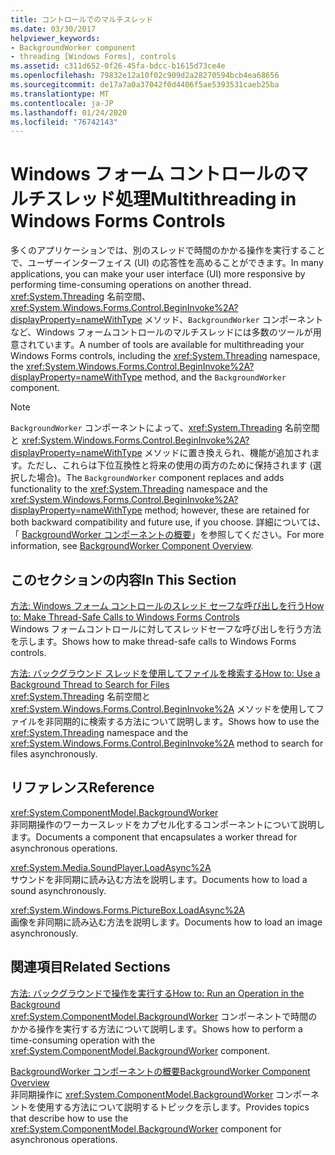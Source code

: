```yaml
---
title: コントロールでのマルチスレッド
ms.date: 03/30/2017
helpviewer_keywords:
- BackgroundWorker component
- threading [Windows Forms], controls
ms.assetid: c311d652-0f26-45fa-bdcc-b1615d73ce4e
ms.openlocfilehash: 79832e12a10f02c909d2a28270594bcb4ea68656
ms.sourcegitcommit: de17a7a0a37042f0d4406f5ae5393531caeb25ba
ms.translationtype: MT
ms.contentlocale: ja-JP
ms.lasthandoff: 01/24/2020
ms.locfileid: "76742143"
---
```

# <a name="multithreading-in-windows-forms-controls"></a><span data-ttu-id="30fe8-102">Windows フォーム コントロールのマルチスレッド処理</span><span class="sxs-lookup"><span data-stu-id="30fe8-102">Multithreading in Windows Forms Controls</span></span>
<span data-ttu-id="30fe8-103">多くのアプリケーションでは、別のスレッドで時間のかかる操作を実行することで、ユーザーインターフェイス (UI) の応答性を高めることができます。</span><span class="sxs-lookup"><span data-stu-id="30fe8-103">In many applications, you can make your user interface (UI) more responsive by performing time-consuming operations on another thread.</span></span> <span data-ttu-id="30fe8-104"><xref:System.Threading> 名前空間、<xref:System.Windows.Forms.Control.BeginInvoke%2A?displayProperty=nameWithType> メソッド、`BackgroundWorker` コンポーネントなど、Windows フォームコントロールのマルチスレッドには多数のツールが用意されています。</span><span class="sxs-lookup"><span data-stu-id="30fe8-104">A number of tools are available for multithreading your Windows Forms controls, including the <xref:System.Threading> namespace, the <xref:System.Windows.Forms.Control.BeginInvoke%2A?displayProperty=nameWithType> method, and the `BackgroundWorker` component.</span></span>  
  
> [!NOTE]
> <span data-ttu-id="30fe8-105">`BackgroundWorker` コンポーネントによって、<xref:System.Threading> 名前空間と <xref:System.Windows.Forms.Control.BeginInvoke%2A?displayProperty=nameWithType> メソッドに置き換えられ、機能が追加されます。ただし、これらは下位互換性と将来の使用の両方のために保持されます (選択した場合)。</span><span class="sxs-lookup"><span data-stu-id="30fe8-105">The `BackgroundWorker` component replaces and adds functionality to the <xref:System.Threading> namespace and the <xref:System.Windows.Forms.Control.BeginInvoke%2A?displayProperty=nameWithType> method; however, these are retained for both backward compatibility and future use, if you choose.</span></span> <span data-ttu-id="30fe8-106">詳細については、「 [BackgroundWorker コンポーネントの概要](backgroundworker-component-overview.md)」を参照してください。</span><span class="sxs-lookup"><span data-stu-id="30fe8-106">For more information, see [BackgroundWorker Component Overview](backgroundworker-component-overview.md).</span></span>  
  
## <a name="in-this-section"></a><span data-ttu-id="30fe8-107">このセクションの内容</span><span class="sxs-lookup"><span data-stu-id="30fe8-107">In This Section</span></span>  
 [<span data-ttu-id="30fe8-108">方法: Windows フォーム コントロールのスレッド セーフな呼び出しを行う</span><span class="sxs-lookup"><span data-stu-id="30fe8-108">How to: Make Thread-Safe Calls to Windows Forms Controls</span></span>](how-to-make-thread-safe-calls-to-windows-forms-controls.md)  
 <span data-ttu-id="30fe8-109">Windows フォームコントロールに対してスレッドセーフな呼び出しを行う方法を示します。</span><span class="sxs-lookup"><span data-stu-id="30fe8-109">Shows how to make thread-safe calls to Windows Forms controls.</span></span>  
  
 [<span data-ttu-id="30fe8-110">方法: バックグラウンド スレッドを使用してファイルを検索する</span><span class="sxs-lookup"><span data-stu-id="30fe8-110">How to: Use a Background Thread to Search for Files</span></span>](how-to-use-a-background-thread-to-search-for-files.md)  
 <span data-ttu-id="30fe8-111"><xref:System.Threading> 名前空間と <xref:System.Windows.Forms.Control.BeginInvoke%2A> メソッドを使用してファイルを非同期的に検索する方法について説明します。</span><span class="sxs-lookup"><span data-stu-id="30fe8-111">Shows how to use the <xref:System.Threading> namespace and the <xref:System.Windows.Forms.Control.BeginInvoke%2A> method to search for files asynchronously.</span></span>  
  
## <a name="reference"></a><span data-ttu-id="30fe8-112">リファレンス</span><span class="sxs-lookup"><span data-stu-id="30fe8-112">Reference</span></span>  
 <xref:System.ComponentModel.BackgroundWorker>  
 <span data-ttu-id="30fe8-113">非同期操作のワーカースレッドをカプセル化するコンポーネントについて説明します。</span><span class="sxs-lookup"><span data-stu-id="30fe8-113">Documents a component that encapsulates a worker thread for asynchronous operations.</span></span>  
  
 <xref:System.Media.SoundPlayer.LoadAsync%2A>  
 <span data-ttu-id="30fe8-114">サウンドを非同期に読み込む方法を説明します。</span><span class="sxs-lookup"><span data-stu-id="30fe8-114">Documents how to load a sound asynchronously.</span></span>  
  
 <xref:System.Windows.Forms.PictureBox.LoadAsync%2A>  
 <span data-ttu-id="30fe8-115">画像を非同期に読み込む方法を説明します。</span><span class="sxs-lookup"><span data-stu-id="30fe8-115">Documents how to load an image asynchronously.</span></span>  
  
## <a name="related-sections"></a><span data-ttu-id="30fe8-116">関連項目</span><span class="sxs-lookup"><span data-stu-id="30fe8-116">Related Sections</span></span>  
 [<span data-ttu-id="30fe8-117">方法: バックグラウンドで操作を実行する</span><span class="sxs-lookup"><span data-stu-id="30fe8-117">How to: Run an Operation in the Background</span></span>](how-to-run-an-operation-in-the-background.md)  
 <span data-ttu-id="30fe8-118"><xref:System.ComponentModel.BackgroundWorker> コンポーネントで時間のかかる操作を実行する方法について説明します。</span><span class="sxs-lookup"><span data-stu-id="30fe8-118">Shows how to perform a time-consuming operation with the <xref:System.ComponentModel.BackgroundWorker> component.</span></span>  
  
 [<span data-ttu-id="30fe8-119">BackgroundWorker コンポーネントの概要</span><span class="sxs-lookup"><span data-stu-id="30fe8-119">BackgroundWorker Component Overview</span></span>](backgroundworker-component-overview.md)  
 <span data-ttu-id="30fe8-120">非同期操作に <xref:System.ComponentModel.BackgroundWorker> コンポーネントを使用する方法について説明するトピックを示します。</span><span class="sxs-lookup"><span data-stu-id="30fe8-120">Provides topics that describe how to use the <xref:System.ComponentModel.BackgroundWorker> component for asynchronous operations.</span></span>
